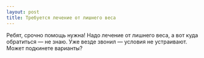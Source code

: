 ```yaml
---
layout: post 
title: Требуется лечение от лишнего веса 
--- 
```

Ребят, срочно помощь нужна! Надо лечение от лишнего веса, а вот куда обратиться — не знаю. Уже везде звонил — условия не устраивают. Может подкинете варианты?
